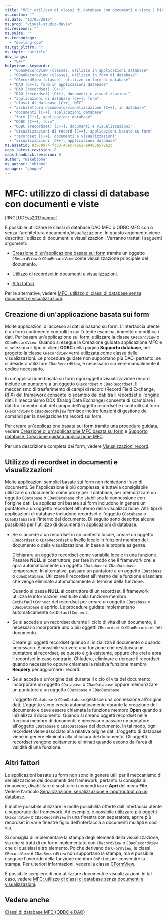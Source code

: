 ```yaml
---
title: "MFC: utilizzo di classi di database con documenti e viste | Microsoft Docs"
ms.custom: ""
ms.date: "12/05/2016"
ms.prod: "visual-studio-dev14"
ms.reviewer: ""
ms.suite: ""
ms.technology: 
  - "devlang-cpp"
ms.tgt_pltfrm: ""
ms.topic: "article"
dev_langs: 
  - "C++"
helpviewer_keywords: 
  - "CDaoRecordView (classe), utilizzo in applicazioni database"
  - "CDaoRecordView (classe), utilizzo in form di database"
  - "CRecordView (classe), utilizzo in form di database"
  - "DAO [C++], form in applicazioni database"
  - "DAO (recordset) [C++]"
  - "DAO (recordset) [C++], documenti e visualizzazioni"
  - "applicazioni di database [C++], form"
  - "classi di database [C++], MFC"
  - "architettura documento/visualizzazione [C++], in database"
  - "documenti [C++], applicazioni database"
  - "form [C++], applicazioni database"
  - "ODBC [C++], form"
  - "ODBC (recordset) [C++], documenti e visualizzazioni"
  - "visualizzazioni di record [C++], applicazioni basate su form"
  - "recordset [C++], documenti e visualizzazioni"
  - "visualizzazioni [C++], applicazioni database"
ms.assetid: 83979974-fc63-46ac-b162-e8403a572e2c
caps.latest.revision: 8
caps.handback.revision: 8
author: "mikeblome"
ms.author: "mblome"
manager: "ghogen"
---
```

# MFC: utilizzo di classi di database con documenti e viste
[!INCLUDE[vs2017banner](../assembler/inline/includes/vs2017banner.md)]

È possibile utilizzare le classi di database DAO MFC o ODBC MFC con o senza l'architettura documento\/visualizzazione.  In questo argomento viene descritto l'utilizzo di documenti e visualizzazioni.  Verranno trattati i seguenti argomenti:  
  
-   [Creazione di un'applicazione basata sui form](#_core_writing_a_form.2d.based_application) tramite un oggetto `CRecordView` o `CDaoRecordView` come visualizzazione principale del documento.  
  
-   [Utilizzo di recordset in documenti e visualizzazioni](#_core_using_recordsets_in_documents_and_views).  
  
-   [Altri fattori](#_core_other_factors).  
  
 Per le alternative, vedere [MFC: utilizzo di classi di database senza documenti e visualizzazioni](../data/mfc-using-database-classes-without-documents-and-views.md).  
  
##  <a name="_core_writing_a_form.2d.based_application"></a> Creazione di un'applicazione basata sui form  
 Molte applicazioni di accesso ai dati si basano su form.  L'interfaccia utente è un form contenente controlli in cui l'utente esamina, immette o modifica i dati.  Per basare un'applicazione sui form, utilizzare la classe `CRecordView` o `CDaoRecordView`.  Quando si esegue la Creazione guidata applicazione MFC e si seleziona il tipo di client **ODBC** nella pagina **Supporto database**, nel progetto la classe `CRecordView` verrà utilizzata come classe delle visualizzazioni.  Le procedure guidate non supportano più DAO, pertanto, se si desidera utilizzare `CDaoRecordView`, è necessario scrivere manualmente il codice necessario.  
  
 In un'applicazione basata su form ogni oggetto visualizzazione record include un puntatore a un oggetto `CRecordset` o `CDaoRecordset`.  Il meccanismo di trasferimento di campi di record \(Record Field Exchange, RFX\) del framework consente lo scambio dei dati tra il recordset e l'origine dati.  Il meccanismo DDX \(Dialog Data Exchange\) consente di scambiare i dati tra i membri dati del campo dell'oggetto recordset e i controlli sul form.  `CRecordView` o `CDaoRecordView` fornisce inoltre funzioni di gestione dei comandi per la navigazione tra record sul form.  
  
 Per creare un'applicazione basata sui form tramite una procedura guidata, vedere [Creazione di un'applicazione MFC basata su form](../mfc/reference/creating-a-forms-based-mfc-application.md) e [Supporto database, Creazione guidata applicazione MFC](../mfc/reference/database-support-mfc-application-wizard.md).  
  
 Per una descrizione completa dei form, vedere [Visualizzazioni record](../data/record-views-mfc-data-access.md).  
  
##  <a name="_core_using_recordsets_in_documents_and_views"></a> Utilizzo di recordset in documenti e visualizzazioni  
 Molte applicazioni semplici basate sui form non richiedono l'uso di documenti.  Se l'applicazione è più complessa, è tuttavia consigliabile utilizzare un documento come proxy per il database, per memorizzare un oggetto `CDatabase` o `CDaoDatabase` che stabilisca la connessione con l'origine dati.  Le applicazioni basate sui form includono in genere un puntatore a un oggetto recordset all'interno della visualizzazione.  Altri tipi di applicazioni di database includono recordset e l'oggetto `CDatabase` o `CDaoDatabase` all'interno del documento.  Di seguito sono descritte alcune possibilità per l'utilizzo di documenti in applicazioni di database.  
  
-   Se si accede a un recordset in un contesto locale, creare un oggetto `CRecordset` o `CDaoRecordset` a livello locale in funzioni membro del documento o della visualizzazione, in base alle proprie esigenze.  
  
     Dichiarare un oggetto recordset come variabile locale in una funzione.  Passare **NULL** al costruttore, per fare in modo che il framework crei e apra automaticamente un oggetto `CDatabase` o `CDaoDatabase` temporaneo.  In alternativa, passare un puntatore a un oggetto `CDatabase` o `CDaoDatabase`.  Utilizzare il recordset all'interno della funzione e lasciare che venga eliminato automaticamente al termine della funzione.  
  
     Quando si passa **NULL** al costruttore di un recordset, il framework utilizza le informazioni restituite dalla funzione membro `GetDefaultConnect` del recordset per creare un oggetto `CDatabase` o `CDaoDatabase` e aprirlo.  Le procedure guidate implementano automaticamente `GetDefaultConnect`.  
  
-   Se si accede a un recordset durante il ciclo di vita di un documento, è necessario incorporare uno o più oggetti `CRecordset` o `CDaoRecordset` nel documento.  
  
     Creare gli oggetti recordset quando si inizializza il documento o quando necessario.  È possibile scrivere una funzione che restituisca un puntatore al recordset, se questo è già esistente, oppure che crei e apra il recordset in caso contrario.  Chiudere, eliminare e ricreare il recordset quando necessario oppure chiamare la relativa funzione membro **Requery** per aggiornare i record.  
  
-   Se si accede a un'origine dati durante il ciclo di vita del documento, incorporare un oggetto `CDatabase` o `CDaoDatabase` oppure memorizzare un puntatore a un oggetto `CDatabase` o `CDaoDatabase`.  
  
     L'oggetto `CDatabase` o `CDaoDatabase` gestisce una connessione all'origine dati.  L'oggetto viene creato automaticamente durante la creazione del documento e deve essere chiamata la funzione membro **Open** quando si inizializza il documento.  Quando si creano oggetti recordset nelle funzioni membro di documenti, è necessario passare un puntatore all'oggetto `CDatabase` o `CDaoDatabase` del documento.  In tal modo, ogni recordset viene associato alla relativa origine dati.  L'oggetto di database viene in genere eliminato alla chiusura del documento.  Gli oggetti recordset vengono solitamente eliminati quando escono dall'area di validità di una funzione.  
  
##  <a name="_core_other_factors"></a> Altri fattori  
 Le applicazioni basate su form non sono in genere utili per il meccanismo di serializzazione dei documenti del framework, pertanto si consiglia di rimuovere, disabilitare o sostituire i comandi `New` e **Apri** del menu **File**.  Vedere l'articolo [Serializzazione: serializzazione e input\/output da un database](../mfc/serialization-serialization-vs-database-input-output.md).  
  
 È inoltre possibile utilizzare le molte possibilità offerte dall'interfaccia utente e supportate dal framework.  Ad esempio, è possibile utilizzare più oggetti `CRecordView` o `CDaoRecordView` in una finestra con separatore, aprire più recordset in varie finestre figlio dell'interfaccia a documenti multipli e così via.  
  
 Si consiglia di implementare la stampa degli elementi della visualizzazione, sia che si tratti di un form implementato con `CRecordView` o `CDaoRecordView` che di qualsiasi altro elemento.  Poiché derivano da `CFormView`, le classi `CRecordView` e `CDaoRecordView` non supportano la stampa, ma è possibile eseguire l'override della funzione membro `OnPrint` per consentire la stampa.  Per ulteriori informazioni, vedere la classe [CFormView](../mfc/reference/cformview-class.md).  
  
 È possibile scegliere di non utilizzare documenti e visualizzazioni.  In tal caso, vedere [MFC: utilizzo di classi di database senza documenti e visualizzazioni](../data/mfc-using-database-classes-without-documents-and-views.md).  
  
## Vedere anche  
 [Classi di database MFC \(ODBC e DAO\)](../data/mfc-database-classes-odbc-and-dao.md)